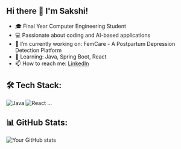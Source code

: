 ## Hi there 👋 I'm Sakshi!

- 🎓 Final Year Computer Engineering Student
- 💻 Passionate about coding and AI-based applications
- 🔭 I’m currently working on: FemCare - A Postpartum Depression Detection Platform
- 🌱 Learning: Java, Spring Boot, React
- 📫 How to reach me: [LinkedIn](https://www.linkedin.com/in/yourprofile)

## 🛠️ Tech Stack:
![Java](https://img.shields.io/badge/-Java-007396?style=flat&logo=java)
![React](https://img.shields.io/badge/-React-black?style=flat&logo=react)
...

## 📊 GitHub Stats:
![Your GitHub stats](https://github-readme-stats.vercel.app/api?username=sakshi123&show_icons=true&theme=radical)

